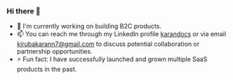 ### Hi there 👋


- 🔭 I'm currently working on building B2C products.
- 📫 You can reach me through my LinkedIn profile [karandocs](https://www.linkedin.com/in/karandocs) or via email kirubakarann7@gmail.com to discuss potential collaboration or partnership opportunities.
- ⚡ Fun fact: I have successfully launched and grown multiple SaaS products in the past.

